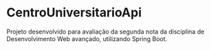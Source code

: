 # CentroUniversitarioApi
Projeto desenvolvido para avaliação da segunda nota da disciplina de Desenvolvimento Web avançado, utilizando Spring Boot.
